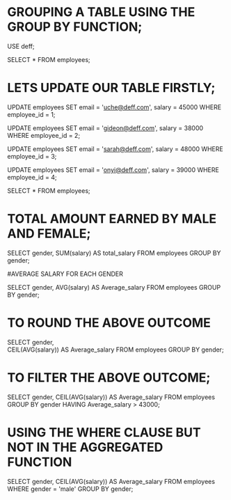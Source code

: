 #   GROUPING A TABLE USING THE GROUP BY FUNCTION;

USE deff;

SELECT *
FROM employees;

# LETS UPDATE OUR TABLE FIRSTLY;
UPDATE employees
SET email =  'uche@deff.com', 
			        salary = 45000
WHERE employee_id = 1;

UPDATE employees
SET email =    'gideon@deff.com', 
			          salary = 38000
WHERE employee_id = 2;

UPDATE employees
SET email =  'sarah@deff.com', 
			        salary = 48000
WHERE employee_id = 3;

UPDATE employees
SET email =  'onyi@deff.com', 
			        salary = 39000
WHERE employee_id = 4;

SELECT *
FROM employees;

# TOTAL AMOUNT EARNED BY MALE AND FEMALE;

SELECT gender, 
	SUM(salary) AS total_salary
FROM employees
GROUP BY gender;

#AVERAGE SALARY FOR EACH GENDER

SELECT gender, 
	AVG(salary) AS Average_salary
FROM employees
GROUP BY gender;

# TO ROUND THE ABOVE OUTCOME

SELECT gender,  
	CEIL(AVG(salary)) AS Average_salary
FROM employees
GROUP BY gender;

# TO FILTER THE ABOVE OUTCOME;
SELECT gender, 
	CEIL(AVG(salary)) AS Average_salary
FROM employees
GROUP BY gender
HAVING Average_salary > 43000;


# USING THE WHERE CLAUSE BUT NOT IN THE AGGREGATED FUNCTION
SELECT gender, 
	CEIL(AVG(salary)) AS Average_salary
FROM employees
WHERE gender = 'male'
GROUP BY gender;
